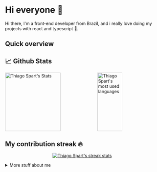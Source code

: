 # Hi everyone :wave:

Hi there, I'm a front-end developer from Brazil, and i really love doing my projects with react and typescript :sparkling_heart:.

## Quick overview

## 📈 Github Stats

<div 
  style="
    display: flex;
    align-items: center;
    justify-content: space-between;
    width: 100%;
  "
>
<img style="height: 12rem; width: 60%; display: inline-block; display:block;" src="https://github-readme-stats.vercel.app/api?username=Thiago-spart&show_icons=true&count_private=true&theme=midnight-purple" alt="Thiago Spart's Stats" />
  
  <img style="height: 12rem; width: 40%; display: inline-block; display:block;" src="https://github-readme-stats.vercel.app/api/top-langs/?username=Thiago-spart&layout=compact&theme=midnight-purple" alt="Thiago Spart's most used languages" />
</div>

## My contribution streak 🔥

<p align="center">
  <a href="https://github.com/Thiago-spart/github-readme-streak-stats">
    <img src="https://github-readme-streak-stats.herokuapp.com/?user=Thiago-spart&theme=midnight-purple#version3" alt="Thiago Spart's streak stats"/>
  </a>
</p>
<details>
<summary>
	More stuff about me
</summary>

## My skills 📜

- React
- JavaScript ([Free Code Camp Certified](https://www.freecodecamp.org/certification/fcc8d0fc1b4-246c-4234-a563-b4f0e1c3e5d4/javascript-algorithms-and-data-structures))
- HTML, CSS
  ([Free Code Camp Certified](https://freecodecamp.org/certification/fcc8d0fc1b4-246c-4234-a563-b4f0e1c3e5d4/responsive-web-design))
- WordPress
  ([Udemy Certified](http://ude.my/UC-9085ec6b-7c92-4779-9f86-b32f16c2a98f))

## What I'm currently learning 📚

- JavaScript
- React
- Styled components
- Typescript
- Next

## My recent work :man_technologist:

- [ig.news](https://github.com/Thiago-spart/ignews)
- [seazone-challenger](https://github.com/Thiago-spart/seazone-challenger)
- [dt.money](https://github.com/Thiago-spart/dtmoney)

</details>
